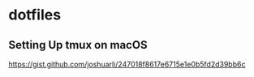 # dotfiles

## Setting Up tmux on macOS

https://gist.github.com/joshuarli/247018f8617e6715e1e0b5fd2d39bb6c
